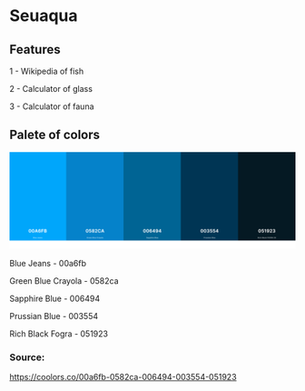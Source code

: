 <h1>Seuaqua</h1>

<h2>Features</h2>
<p>1 - Wikipedia of fish</p>
<p>2 - Calculator of glass</p>
<p>3 - Calculator of fauna</p>


<h2>Palete of colors</h2>

<img src='https://github.com/tiagoschubert/seuaqua/blob/main/palete.png?raw=true' alt="palete of colors" width="650px"/>
<p>Blue Jeans - 00a6fb </p>
<p>Green Blue Crayola - 0582ca </p>
<p>Sapphire Blue - 006494</p>
<p>Prussian Blue - 003554</p>
<p>Rich Black Fogra - 051923</p>
<h3>Source:</h3>
<a href="https://coolors.co/00a6fb-0582ca-006494-003554-051923">https://coolors.co/00a6fb-0582ca-006494-003554-051923</a>
